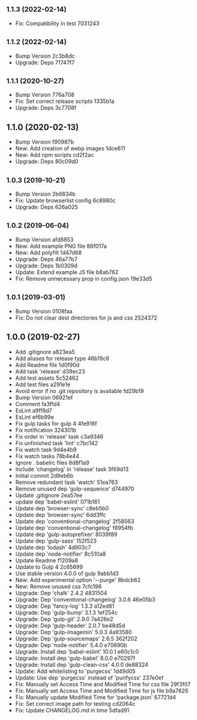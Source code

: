 ## <small>1.1.3 (2022-02-14)</small>

* Fix: Compatibility in test 7031243



## <small>1.1.2 (2022-02-14)</small>

* Bump Version 2c3b8dc
* Upgrade: Deps 71747f7



## <small>1.1.1 (2020-10-27)</small>

* Bump Version 776a708
* Fix: Set correct release scripts 1335b1a
* Upgrade: Deps 3c7708f



## 1.1.0 (2020-02-13)

* Bump Version f90987b
* New: Add creation of webp images 1dce611
* New: Add npm scripts cd2f2ac
* Upgrade: Deps 80c09d0



## <small>1.0.3 (2019-10-21)</small>

* Bump Version 2b6834b
* Fix: Update browserlist config 6c8980c
* Upgrade: Deps 626a025



## <small>1.0.2 (2019-06-04)</small>

* Bump Version afd8853
* New: Add example PNG file 86f017a
* New: Add polyfill 1d47d68
* Upgrade: Deps 46a77b7
* Upgrade: Deps 1b0309d
* Update: Extend example JS file b8ab762
* Fix: Remove unnecessary prop in config json 19e33d5



## <small>1.0.1 (2019-03-01)</small>

* Bump Version 0108faa
* Fix: Do not clear dest directories for js and css 2524372



## 1.0.0 (2019-02-27)

* Add .gitignore a823ea5
* Add aliases for release type 46b19c6
* Add Readme file 1d0f90d
* Add task 'release' d39ec23
* Add test assets 5c52462
* Add test files a291e1e
* Avoid error if no .git repository is available fd29b19
* Bump Version 06921ef
* Comment fa3ffd4
* EsLint a9ff8d7
* EsLint ef6b99e
* Fix gulp tasks for gulp 4 4fe916f
* Fix notification 324301b
* Fix order in 'release' task c3a9346
* Fix unfinished task 'lint' c7bc142
* Fix watch task 9d4e4b9
* Fix watch tasks 78b4e44
* Ignore . babelrc files 8d8f1a9
* Include 'changelog' in 'release' task 3f69d13
* Initial commit 2d9eb6b
* Remove redundant task 'watch' 51ea763
* Remove unused dep 'gulp-sequence' d744970
* Update .gitignore 2ea57ee
* update dep 'babel-eslint' 071b161
* Update dep 'browser-sync' c8eb5b0
* Update dep 'browser-sync' 6dd3ffc
* Update dep 'conventional-changelog' 2f58563
* Update dep 'conventional-changelog' f8954fb
* Update dep 'gulp-autoprefixer' 8039f89
* Update dep 'gulp-sass' 152f523
* Update dep 'lodash' 4d903c7
* Update dep 'node-notifier' 8c510a8
* Update Readme f1209a8
* Update to Gulp 4 2c65699
* Use stable version 4.0.0 of gulp 9abb1d3
* New: Add experimental option '--purge' 8bdcb62
* New: Remove unused css 7cfc196
* Upgrade: Dep 'chalk' 2.4.2 4831504
* Upgrade: Dep 'conventional-changelog' 3.0.6 46e05b3
* Upgrade: Dep 'fancy-log' 1.3.3 a12ed81
* Upgrade: Dep 'gulp-bump' 3.1.3 1ef254c
* Upgrade: Dep 'gulp-git' 2.9.0 7a426e2
* Upgrade: Dep 'gulp-header' 2.0.7 be48d5d
* Upgrade: Dep 'gulp-imagemin' 5.0.3 4a93580
* Upgrade: Dep 'gulp-sourcemaps' 2.6.5 362f202
* Upgrade: Dep 'node-notifier' 5.4.0 e70690b
* Upgrade: Install dep 'babel-eslint' 10.0.1 e60c1c0
* Upgrade: Install dep 'gulp-babel' 8.0.0 e70297f
* Upgrade: Install dep 'gulp-clean-css' 4.0.0 de88324
* Update: Add whitelisting to 'purgecss' 1d49d05
* Update: Use dep 'purgecss' instead of 'purifycss' 237e0ef
* Fix: Manually set Access Time and Modified Time for css file 29f3f07
* Fix: Manually set Access Time and Modified Time for js file b9a7626
* Fix: Manually update Modified Time for 'package.json' 67721d4
* Fix: Set correct image path for testing cd2064c
* Fix: Update CHANGELOG.md in time 5dfad91



